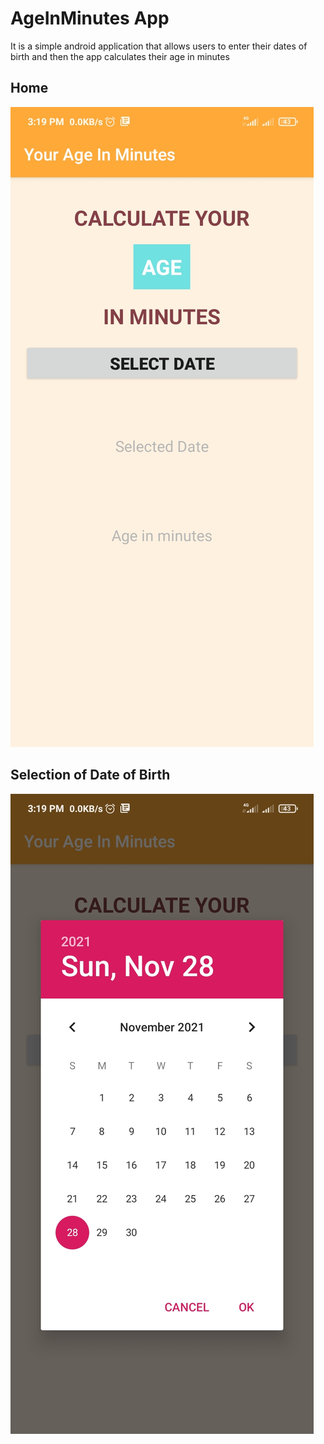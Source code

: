 
# AgeInMinutes App

It is a simple android application that allows users to enter their dates of birth and then the app calculates their age in minutes


## Home

![](https://github.com/Brandonbukeke/screenshots/blob/main/Screenshots/home%20ageinminutes.jpg)

## Selection of Date of Birth

![](https://github.com/Brandonbukeke/screenshots/blob/main/Screenshots/calendar%20ageinminutes.jpg)

